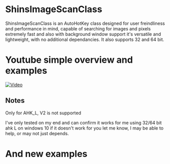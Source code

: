 # ShinsImageScanClass

ShinsImageScanClass is an AutoHotKey class designed for user freindliness and performance in mind, capable of searching for images and pixels extremely fast and also with background window support it's versatile and lightweight, with no additional dependancies. It also supports 32 and 64 bit.

# Youtube simple overview and examples

[![Video](https://img.youtube.com/vi/wIdcF6KUHIE/default.jpg)](https://www.youtube.com/watch?v=wIdcF6KUHIE)

## Notes

Only for AHK_L, V2 is not supported

I've only tested on my end and can confirm it works for me using 32/64 bit ahk L on windows 10
if it doesn't work for you let me know, I may be able to help, or may not just depends.

# And new examples